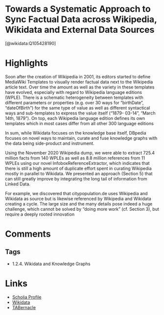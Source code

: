 
Towards a Systematic Approach to Sync Factual Data across Wikipedia, Wikidata and External Data Sources
=======================================================================================================
  
  [@wikidata:Q105428190]  
  

# Highlights

Soon after the creation of Wikipedia in 2001, its editors started to define MediaWiki Templates to visually render factual data next to the Wikipedia article text.
Over time the amount as well as the variety in these templates have evolved, especially with regard to Wikipedia language editions (WPLE). There is a schematic
heterogeneity between templates with different parameters or properties (e.g.
over 30 ways for “birthDate”, “dateOfBirth”) for the same type of value as well
as different syntactical ways and sub-templates to express the value itself (“1879-
03-14”, “March 14th, 1879”). On top, each Wikipedia language edition defines its
own templates which in most cases differ from all other 300 language editions

In sum, while Wikidata focuses on the knowledge base itself, DBpedia focuses on novel ways to maintain, curate and fuse
knowledge graphs with the data being side-product and instrument.

Using the November 2020 Wikipedia dump, we were able to extract 725.4
million facts from 140 WPLEs as well as 8.8 million references from 11 WPLEs
using our novel InfoboxReferenceExtractor, which indicates that there is still a
high amount of duplicate effort spent in curating Wikipedia mostly in parallel to
Wikidata. We presented an approach (Section 5) that can still greatly improve
by integrating the long tail of information from Linked Data.

For example, we discovered that citypopulation.de
uses Wikipedia and Wikidata as source but is likewise referenced by Wikipedia
and Wikidata creating a cycle. The large size and the many details pose indeed
a huge challenge, which cannot be solved by “doing more work” (cf. Section 3),
but require a deeply rooted innovation
# Comments

## Tags
- 1.2.4. Wikidata and Knowledge Graphs

# Links
  
 * [Scholia Profile](https://scholia.toolforge.org/work/Q105428190)  
 * [Wikidata](https://www.wikidata.org/wiki/Q105428190)  
 * [TABernacle](https://tabernacle.toolforge.org/?#/tab/manual/Q105428190/P921%3BP4510)  
